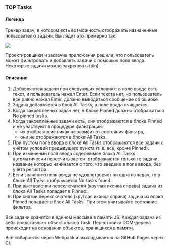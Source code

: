 
### TOP Tasks

#### Легенда

Трекер задач, в котором есть возможность отображать назначенные пользователю задачи. Выглядит это примерно так:

![](./pic/tasks.png)

Проектировщики и заказчик приложения решили, что пользователь может фильтровать и добавлять задачи с помощью поля ввода. Некоторые задачи можно закреплять (pin).

#### Описание

1. Добавляются задачи при следующих условиях: в поле ввода есть текст, и пользователь нажал Enter. Если текста нет, но пользователь всё равно нажал Enter, должно выводиться сообщение об ошибке.
2. Задача добавляется в блок All Tasks, а поле ввода очищается.
3. Когда закреплённых задач нет, в блоке Pinned должно отображаться No pinned tasks.
4. Когда закреплённые задачи есть, они отображаются в блоке Pinned и не участвуют в процедуре фильтрации:
    * их отображение никак не зависит от состояния фильтра,
    * они не отображаются в блоке All Tasks.
5. При пустом поле ввода в блоке All Tasks отображаются все задачи с учётом условий предыдущего пункта (т. е. все, кроме Pinned).
6. При изменении поля ввода содержимое блока All Tasks автоматически пересчитывается: отображаются только те задачи, название которых начинается с того, что введено в поле ввода, без учёта регистра.
7. Если значению поля ввода не удовлетворяет ни одна из задач, то в блоке All Tasks отображается No tasks found.
8. При выставлении переключателя (круглая иконка справа) задача из блока All Tasks попадает в Pinned.
9. При снятии переключателя (круглая иконка справа) задача из блока Pinned попадает в блок All Tasks. При этом учитывайте состояние фильтра.

Все задачи хранятся в едином массиве в памяти JS. Каждая задача из себя представляет объект класса Task. Перестройка DOM-дерева происходит на основании объектов, хранящихся в памяти.

Всё собирается через Webpack и выкладывается на GitHub Pages через CI.
